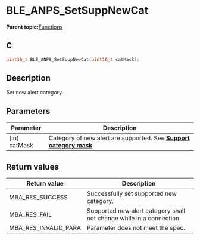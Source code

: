 # BLE\_ANPS\_SetSuppNewCat

**Parent topic:**[Functions](GUID-0B73836C-FCF1-4B96-8146-4F244D80B603.md)

## C

```c
uint16_t BLE_ANPS_SetSuppNewCat(uint16_t catMask);
```

## Description

Set new alert category.

## Parameters

|Parameter|Description|
|---------|-----------|
|\[in\] catMask|Category of new alert are supported. See **[Support category mask](GUID-B257469C-D0EC-411B-9999-EAFE9FC267F5.md)**.|

## Return values

|Return value|Description|
|------------|-----------|
|MBA\_RES\_SUCCESS|Successfully set supported new category.|
|MBA\_RES\_FAIL|Supported new alert category shall not change while in a connection.|
|MBA\_RES\_INVALID\_PARA|Parameter does not meet the spec.|

